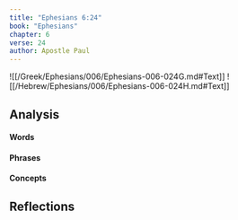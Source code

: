 ```yaml
---
title: "Ephesians 6:24"
book: "Ephesians"
chapter: 6
verse: 24
author: Apostle Paul
---
```

![[/Greek/Ephesians/006/Ephesians-006-024G.md#Text]]
![[/Hebrew/Ephesians/006/Ephesians-006-024H.md#Text]]

## Analysis

#### Words

#### Phrases

#### Concepts

## Reflections
